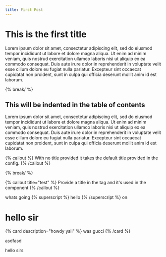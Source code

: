 ```yaml
---
title: First Post
---
```


# This is the first title
Lorem ipsum dolor sit amet, consectetur adipiscing elit, sed do eiusmod tempor incididunt ut labore et dolore magna aliqua. Ut enim ad minim veniam, quis nostrud exercitation ullamco laboris nisi ut aliquip ex ea commodo consequat. Duis aute irure dolor in reprehenderit in voluptate velit esse cillum dolore eu fugiat nulla pariatur. Excepteur sint occaecat cupidatat non proident, sunt in culpa qui officia deserunt mollit anim id est laborum.




{% break/ %}


## This will be indented in the table of contents
Lorem ipsum dolor sit amet, consectetur adipiscing elit, sed do eiusmod tempor incididunt ut labore et dolore magna aliqua. Ut enim ad minim veniam, quis nostrud exercitation ullamco laboris nisi ut aliquip ex ea commodo consequat. Duis aute irure dolor in reprehenderit in voluptate velit esse cillum dolore eu fugiat nulla pariatur. Excepteur sint occaecat cupidatat non proident, sunt in culpa qui officia deserunt mollit anim id est laborum.

{% callout %}
With no title provided it takes the default title provided in the config.
{% /callout %}


{% break/ %}



{% callout title="test" %}
Provide a title in the tag and it's used in the component
{% /callout %}

whats going
{% superscript %}
hello
{% /superscript %}
on

# hello sir

{% card description="howdy yall" %}
was gucci
{% /card %}

asdfasd

hello sirs